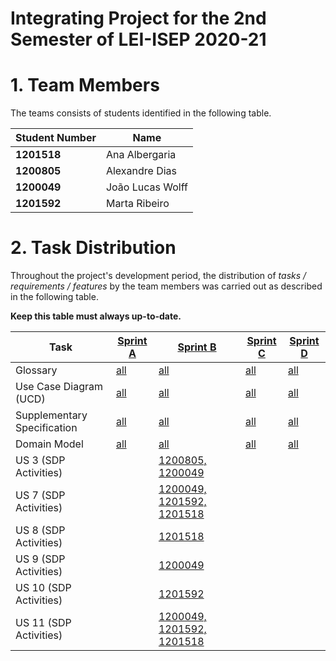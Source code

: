 # Integrating Project for the 2nd Semester of LEI-ISEP 2020-21 

# 1. Team Members

The teams consists of students identified in the following table. 

| Student Number	| Name |
|--------------|----------------------------|
| **1201518**  | Ana Albergaria          |
| **1200805**  | Alexandre Dias          |
| **1200049**  | João Lucas Wolff         |
| **1201592**  | Marta Ribeiro          |



# 2. Task Distribution ###


Throughout the project's development period, the distribution of _tasks / requirements / features_ by the team members was carried out as described in the following table. 

**Keep this table must always up-to-date.**

| Task                      | [Sprint A](SprintA/README.md) | [Sprint B](SprintB/README.md) | [Sprint C](SprintC/README.md) |  [Sprint D](SprintD/README.md) |
|-----------------------------|------------|------------|------------|------------|
| Glossary  |  [all](SprintA/Glossary.md)   |   [all](SprintB/Glossary.md)  |   [all](SprintC/Glossary.md)  | [all](SprintD/Glossary.md)  |
| Use Case Diagram (UCD)  |  [all](SprintA/UCD.md)   |   [all](SprintB/UCD.md)  |   [all](SprintC/UCD.md)  | [all](SprintD/UCD.md)  |
| Supplementary Specification   |  [all](SprintA/FURPS.md)   |   [all](SprintB/FURPS.md)  |   [all](SprintC/FURPS.md)  | [all](SprintD/FURPS.md)  |
| Domain Model  |  [all](SprintA/DM.md)   |   [all](SprintB/DM.md)  |   [all](SprintC/DM.md)  | [all](SprintD/DM.md)  |
| US 3 (SDP Activities)  |   | [1200805, 1200049](SprintB/US_3/US3_RegisterClient.md)   |   |  |
| US 7 (SDP Activities)  |     | [1200049, 1201592, 1201518](SprintB/US_7/US7_RegisterEmployee.md)   |   |  |
| US 8 (SDP Activities)  |    | [1201518](SprintB/US_8/US8_RegisterNewClinicalAnalysisLaboratory.md)    |   |  |
| US 9 (SDP Activities)  |     | [1200049](SprintB/US_9/US_9.md)   |   |  |
| US 10 (SDP Activities)  |    | [1201592](SprintB/US_10/US10_CreateCategorizeParameter.md)    |   |  |
| US 11 (SDP Activities)  |     | [1200049, 1201592, 1201518](SprintB/US_11/US11_CreateParameterCategory.md)   |   |  |
